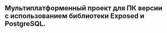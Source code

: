 <h2>Мультиплатформенный проект для ПК версии с использованием библиотеки Exposed и PostgreSQL.</h2>
